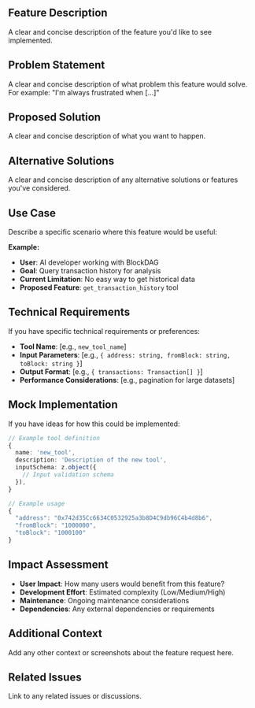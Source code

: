 ## Feature Description
A clear and concise description of the feature you'd like to see implemented.

## Problem Statement
A clear and concise description of what problem this feature would solve. For example: "I'm always frustrated when [...]"

## Proposed Solution
A clear and concise description of what you want to happen.

## Alternative Solutions
A clear and concise description of any alternative solutions or features you've considered.

## Use Case
Describe a specific scenario where this feature would be useful:

**Example:**
- **User**: AI developer working with BlockDAG
- **Goal**: Query transaction history for analysis
- **Current Limitation**: No easy way to get historical data
- **Proposed Feature**: `get_transaction_history` tool

## Technical Requirements
If you have specific technical requirements or preferences:
- **Tool Name**: [e.g., `new_tool_name`]
- **Input Parameters**: [e.g., `{ address: string, fromBlock: string, toBlock: string }`]
- **Output Format**: [e.g., `{ transactions: Transaction[] }`]
- **Performance Considerations**: [e.g., pagination for large datasets]

## Mock Implementation
If you have ideas for how this could be implemented:

```typescript
// Example tool definition
{
  name: 'new_tool',
  description: 'Description of the new tool',
  inputSchema: z.object({
    // Input validation schema
  }),
}

// Example usage
{
  "address": "0x742d35Cc6634C0532925a3b8D4C9db96C4b4d8b6",
  "fromBlock": "1000000",
  "toBlock": "1000100"
}
```

## Impact Assessment
- **User Impact**: How many users would benefit from this feature?
- **Development Effort**: Estimated complexity (Low/Medium/High)
- **Maintenance**: Ongoing maintenance considerations
- **Dependencies**: Any external dependencies or requirements

## Additional Context
Add any other context or screenshots about the feature request here.

## Related Issues
Link to any related issues or discussions.
